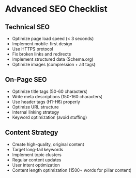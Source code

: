 # Advanced SEO Checklist

## Technical SEO
- Optimize page load speed (< 3 seconds)
- Implement mobile-first design
- Use HTTPS protocol
- Fix broken links and redirects
- Implement structured data (Schema.org)
- Optimize images (compression + alt tags)

## On-Page SEO
- Optimize title tags (50-60 characters)
- Write meta descriptions (150-160 characters)
- Use header tags (H1-H6) properly
- Optimize URL structure
- Internal linking strategy
- Keyword optimization (avoid stuffing)

## Content Strategy
- Create high-quality, original content
- Target long-tail keywords
- Implement topic clusters
- Regular content updates
- User intent optimization
- Content length optimization (1500+ words for pillar content)
